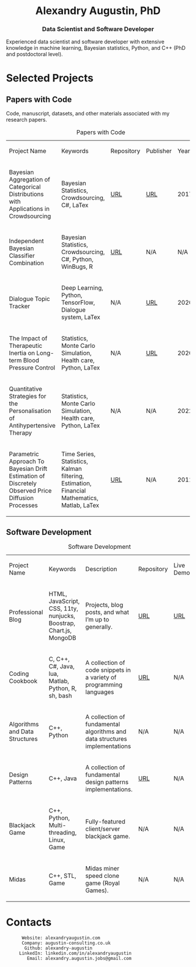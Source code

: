 <h1 align="center">Alexandry Augustin, PhD</h1>
<h3 align="center">Data Scientist and Software Developer</h3>

Experienced data scientist and software developer with extensive
knowledge in machine learning, Bayesian statistics, Python, and C++ (PhD
and postdoctoral level).

Selected Projects
=================

Papers with Code
----------------

Code, manuscript, datasets, and other materials associated with my
research papers.

<table>
<caption>Papers with Code</caption>
<colgroup>
<col style="width: 20%" />
<col style="width: 20%" />
<col style="width: 20%" />
<col style="width: 20%" />
<col style="width: 20%" />
</colgroup>
<tbody>
<tr class="odd">
<td><p>Project Name</p></td>
<td><p>Keywords</p></td>
<td><p>Repository</p></td>
<td><p>Publisher</p></td>
<td><p>Year</p></td>
</tr>
<tr class="even">
<td><p>Bayesian Aggregation of Categorical Distributions with Applications in Crowdsourcing</p></td>
<td><p>Bayesian Statistics, Crowdsourcing, C#, LaTex</p></td>
<td><p><a href="https://github.com/alexandry-augustin/mbcc">URL</a></p></td>
<td><p><a href="https://www.ijcai.org/Proceedings/2017/195">URL</a></p></td>
<td><p>2017</p></td>
</tr>
<tr class="odd">
<td><p>Independent Bayesian Classifier Combination</p></td>
<td><p>Bayesian Statistics, Crowdsourcing, C#, Python, WinBugs, R</p></td>
<td><p><a href="https://github.com/alexandry-augustin/ibcc">URL</a></p></td>
<td><p>N/A</p></td>
<td><p>N/A</p></td>
</tr>
<tr class="even">
<td><p>Dialogue Topic Tracker</p></td>
<td><p>Deep Learning, Python, TensorFlow, Dialogue system, LaTex</p></td>
<td><p>N/A</p></td>
<td><p><a href="https://sites.google.com/view/hlds-2020/home">URL</a></p></td>
<td><p>2020</p></td>
</tr>
<tr class="odd">
<td><p>The Impact of Therapeutic Inertia on Long-term Blood Pressure Control</p></td>
<td><p>Statistics, Monte Carlo Simulation, Health care, Python, LaTex</p></td>
<td><p>N/A</p></td>
<td><p><a href="https://www.ahajournals.org/doi/full/10.1161/HYPERTENSIONAHA.120.15866">URL</a></p></td>
<td><p>2020</p></td>
</tr>
<tr class="even">
<td><p>Quantitative Strategies for the Personalisation of Antihypertensive Therapy</p></td>
<td><p>Statistics, Monte Carlo Simulation, Health care, Python, LaTex</p></td>
<td><p>N/A</p></td>
<td><p>N/A</p></td>
<td><p>2022</p></td>
</tr>
<tr class="odd">
<td><p>Parametric Approach To Bayesian Drift Estimation of Discretely Observed Price Diffusion Processes</p></td>
<td><p>Time Series, Statistics, Kalman filtering, Estimation, Financial Mathematics, Matlab, LaTex</p></td>
<td><p><a href="https://github.com/alexandry-augustin/time_series_drift_estimation">URL</a></p></td>
<td><p>N/A</p></td>
<td><p>2011</p></td>
</tr>
</tbody>
</table>

Software Development
--------------------

<table>
<caption>Software Development</caption>
<colgroup>
<col style="width: 20%" />
<col style="width: 20%" />
<col style="width: 20%" />
<col style="width: 20%" />
<col style="width: 20%" />
</colgroup>
<tbody>
<tr class="odd">
<td><p>Project Name</p></td>
<td><p>Keywords</p></td>
<td><p>Description</p></td>
<td><p>Repository</p></td>
<td><p>Live Demo</p></td>
</tr>
<tr class="even">
<td><p>Professional Blog</p></td>
<td><p>HTML, JavaScript, CSS, 11ty, nunjucks, Boostrap, Chart.js, MongoDB</p></td>
<td><p>Projects, blog posts, and what I’m up to generally.</p></td>
<td><p><a href="https://github.com/alexandry-augustin/professional-blog-public">URL</a></p></td>
<td><p><a href="https://alexandryaugustin.com/">URL</a></p></td>
</tr>
<tr class="odd">
<td><p>Coding Cookbook</p></td>
<td><p>C, C++, C#, Java, lua, Matlab, Python, R, sh, bash</p></td>
<td><p>A collection of code snippets in a variety of programming languages</p></td>
<td><p><a href="https://github.com/alexandry-augustin/cookbook">URL</a></p></td>
<td><p>N/A</p></td>
</tr>
<tr class="even">
<td><p>Algorithms and Data Structures</p></td>
<td><p>C++, Python</p></td>
<td><p>A collection of fundamental algorithms and data structures implementations</p></td>
<td><p>N/A</p></td>
<td><p>N/A</p></td>
</tr>
<tr class="odd">
<td><p>Design Patterns</p></td>
<td><p>C++, Java</p></td>
<td><p>A collection of fundamental design patterns implementations.</p></td>
<td><p><a href="https://github.com/alexandry-augustin/design_patterns">URL</a></p></td>
<td><p>N/A</p></td>
</tr>
<tr class="even">
<td><p>Blackjack Game</p></td>
<td><p>C++, Python, Multi-threading, Linux, Game</p></td>
<td><p>Fully-featured client/server blackjack game.</p></td>
<td><p>N/A</p></td>
<td><p>N/A</p></td>
</tr>
<tr class="odd">
<td><p>Midas</p></td>
<td><p>C++, STL, Game</p></td>
<td><p>Midas miner speed clone game (Royal Games).</p></td>
<td><p>N/A</p></td>
<td><p>N/A</p></td>
</tr>
</tbody>
</table>

Contacts
========

          Website: alexandryaugustin.com
          Company: augustin-consulting.co.uk
           Github: alexandry-augustin
         LinkedIn: linkedin.com/in/alexandryaugustin
            Email: alexandry.augustin.jobs@gmail.com
